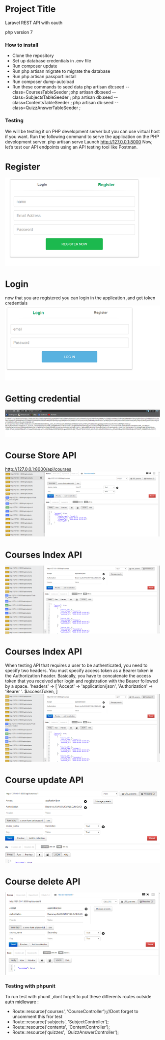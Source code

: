 # Project Title

Laravel REST API with oauth

php version 7
### How to install
- Clone the repository
- Set up database credentials in .env file
- Run composer update
- Run php artisan migrate to migrate the database
- Run php artisan passport:install
- Run composer dump-autoload
- Run these commands  to seed data php artisan db:seed --class=CoursesTableSeeder ;php artisan db:seed --class=SubjectsTableSeeder ; php artisan db:seed --class=ContentsTableSeeder ; 
php artisan db:seed --class=QuizzAnswerTableSeeder ;

### Testing
We will be testing it on PHP development server but you can use virtual host if you want. Run the following command to serve the application on the PHP development server.
php artisan serve
Launch
http://127.0.0.1:8000
Now, let’s test our API endpoints using an API testing tool like Postman.

# Register
![alt text](https://github.com/edcahie/eneza-rest-api/blob/master/files/register.PNG)

# Login 
now that you are registered you can login in the application ,and get token credentials
![alt text](https://github.com/edcahie/eneza-rest-api/blob/master/files/login.PNG)

# Getting credential
![alt text](https://github.com/edcahie/eneza-rest-api/blob/master/files/gettingcredential.PNG)

# Course Store API 
http://127.0.0.1:8000/api/courses 
![alt text](https://github.com/edcahie/eneza-rest-api/blob/master/files/coursestore.PNG)

# Courses Index API
![alt text](https://github.com/edcahie/eneza-rest-api/blob/master/files/courseshow.PNG)

# Courses Index API
When testing API that requires a user to be authenticated, you need to specify two headers. You must specify access token as a Bearer token in the Authorization header. Basically, you have to concatenate the access token that you received after login and registration with the Bearer followed by a space.
'headers' => [
    'Accept' => 'application/json',
    'Authorization' => 'Bearer '. $accessToken,
]
![alt text](https://github.com/edcahie/eneza-rest-api/blob/master/files/courseshow.PNG)

# Course update API
![alt text](https://github.com/edcahie/eneza-rest-api/blob/master/files/courseupdate.PNG)

# Course delete API
![alt text](https://github.com/edcahie/eneza-rest-api/blob/master/files/coursedelete.PNG)

### Testing with phpunit

To run test with phunit ,dont forget to put these differents routes  outside auth midleware :
- Route::resource('courses', 'CourseController');//Dont forget to uncomment this fror test
- Route::resource('subjects', 'SubjectController');
- Route::resource('contents', 'ContentController');
- Route::resource('quizzes', 'QuizzAnswerController');
